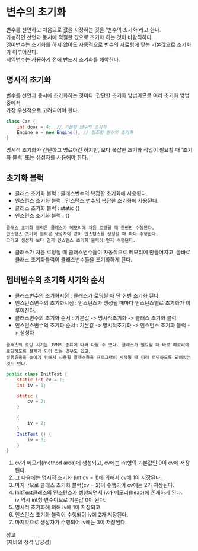 # 변수의 초기화
변수를 선언하고 처음으로 값을 지정하는 것을 '변수의 초기화'라고 한다.   
가능하면 선언과 동시에 적절한 값으로 초기화 하는 것이 바람직하다.   
멤버변수는 초기화를 하지 않아도 자동적으로 변수의 자료형에 맞는 기본값으로 초기화가 이루어진다.   
지역변수는 사용하기 전에 반드시 초기화를 해야한다.

## 명시적 초기화
변수를 선언과 동시에 초기화하는 것이다. 간단한 초기화 방법이므로 여러 초기화 방법 중에서   
가장 우선적으로 고려되어야 한다.
```java
class Car {
    int door = 4;  // 기본형 변수의 초기화
    Engine e = new Engine(); // 참조형 변수의 초기화
}
```
명시적 초기화가 간단하고 명료하긴 하지만, 보다 복잡한 초기화 작업이 필요할 때 '초기화 블럭' 또는 생성자를 사용해야 한다.
## 초기화 블럭
- 클래스 초기화 블럭 : 클래스변수의 복잡한 초기화에 사용된다.
- 인스턴스 초기화 블럭 : 인스턴스 변수의 복잡한 초기화에 사용된다.
- 클래스 초기화 블럭 : static {}
- 인스턴스 초기화 블럭 : {}
```
클래스 초기화 블럭은 클래스가 메모리에 처음 로딩될 때 한번만 수행된다.   
인스턴스 초기화 블럭은 생성자와 같이 인스턴스를 생성할 때 마다 수행한다.   
그리고 생성자 보다 먼저 인스턴스 초기화 블럭이 먼저 수행된다.
```
* 클래스가 처음 로딩될 때 클래스변수들이 자동적으로 메모리에 만들어지고, 곧바로 클래스 초기화블럭이 클래스변수들을 초기화하게 된다.

## 멤버변수의 초기화 시기와 순서
- 클래스변수의 초기화시점 : 클래스가 로딩될 때 단 한번 초기화 된다.
- 인스턴스변수의 초기화시점 : 인스턴스가 생성될 때마다 인스턴스별로 초기화가 이루어진다.
- 클래스변수의 초기화 순서 : 기본값 -> 명시적초기화 -> 클래스 초기화 블럭
- 인스턴스변수의 초기화 순서 : 기본값 -> 명시적초기화 -> 인스턴스 초기화 블럭 -> 생성자

```
클래스의 로딩 시기는 JVM의 종류에 따라 다를 수 있다. 클래스가 필요할 때 바로 메로리에 로딩하도록 설계가 되어 있는 경우도 있고,
실행효율을 높이기 위해서 사용될 클래스들을 프로그램이 시작될 때 미리 로딩하도록 되어있는 것도 있다.
```
```java
public class InitTest {
    static int cv = 1;
    int iv = 1;

    static {
        cv = 2;
    }

    {
        iv = 2;
    }
    InitTest () {
        iv = 3;
    }
}
```
1. cv가 메모리(method area)에 생성되고, cv에는 int형의 기본값인 0이 cv에 저장된다.
2. 그 다음에는 명시적 초기화 (int cv = 1)에 의해서 cv에 1이 저장된다.
3. 마지막으로 클래스 초기화 블럭(cv = 2)이 수행되어 cv에는 2가 저장된다.
4. InitTest클래스의 인스턴스가 생성되면서 iv가 메모리(heap)에 존재하게 된다.   
   iv 역시 int형 변수이므로 기본값 0이 된다.
5. 명시적 초기화에 의해 iv에 1이 저장되고
6. 인스턴스 초기화 블럭이 수행되어 iv에 2가 저장된다.
7. 마지막으로 생성자가 수행되어 iv에는 3이 저장된다.



참고   
[자바의 정석 남궁성]
